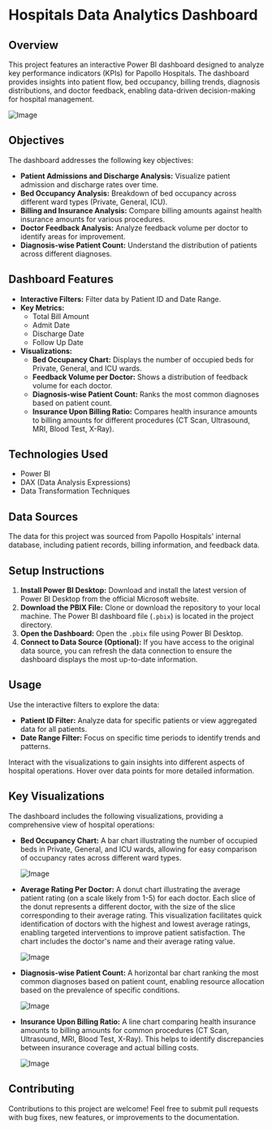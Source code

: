 #  Hospitals Data Analytics Dashboard

## Overview

This project features an interactive Power BI dashboard designed to analyze key performance indicators (KPIs) for Papollo Hospitals. The dashboard provides insights into patient flow, bed occupancy, billing trends, diagnosis distributions, and doctor feedback, enabling data-driven decision-making for hospital management.



![Image](https://github.com/user-attachments/assets/ef686f94-b331-4406-896d-e8c213552da5)


## Objectives

The dashboard addresses the following key objectives:

-   **Patient Admissions and Discharge Analysis:** Visualize patient admission and discharge rates over time.
-   **Bed Occupancy Analysis:** Breakdown of bed occupancy across different ward types (Private, General, ICU).
-   **Billing and Insurance Analysis:** Compare billing amounts against health insurance amounts for various procedures.
-   **Doctor Feedback Analysis:** Analyze feedback volume per doctor to identify areas for improvement.
-   **Diagnosis-wise Patient Count:** Understand the distribution of patients across different diagnoses.

## Dashboard Features

-   **Interactive Filters:** Filter data by Patient ID and Date Range.
-   **Key Metrics:**
    -   Total Bill Amount
    -   Admit Date
    -   Discharge Date
    -   Follow Up Date
-   **Visualizations:**
    -   **Bed Occupancy Chart:** Displays the number of occupied beds for Private, General, and ICU wards.
    -   **Feedback Volume per Doctor:** Shows a distribution of feedback volume for each doctor.
    -   **Diagnosis-wise Patient Count:** Ranks the most common diagnoses based on patient count.
    -   **Insurance Upon Billing Ratio:** Compares health insurance amounts to billing amounts for different procedures (CT Scan, Ultrasound, MRI, Blood Test, X-Ray).

## Technologies Used

-   Power BI
-   DAX (Data Analysis Expressions)
-   Data Transformation Techniques

## Data Sources

The data for this project was sourced from Papollo Hospitals' internal database, including patient records, billing information, and feedback data.

## Setup Instructions

1.  **Install Power BI Desktop:** Download and install the latest version of Power BI Desktop from the official Microsoft website.
2.  **Download the PBIX File:** Clone or download the repository to your local machine. The Power BI dashboard file (`.pbix`) is located in the project directory.
3.  **Open the Dashboard:** Open the `.pbix` file using Power BI Desktop.
4.  **Connect to Data Source (Optional):** If you have access to the original data source, you can refresh the data connection to ensure the dashboard displays the most up-to-date information.

## Usage

Use the interactive filters to explore the data:

*   **Patient ID Filter:** Analyze data for specific patients or view aggregated data for all patients.
*   **Date Range Filter:** Focus on specific time periods to identify trends and patterns.

Interact with the visualizations to gain insights into different aspects of hospital operations. Hover over data points for more detailed information.



## Key Visualizations

The dashboard includes the following visualizations, providing a comprehensive view of hospital operations:

*   **Bed Occupancy Chart:** A bar chart illustrating the number of occupied beds in Private, General, and ICU wards, allowing for easy comparison of occupancy rates across different ward types.

     ![Image](https://github.com/user-attachments/assets/24944013-c0ec-400b-b04b-0d2c5c5c266a)


*   **Average Rating Per Doctor:** A donut chart illustrating the average patient rating (on a scale likely from 1-5) for each doctor. Each slice of the donut represents a different doctor, with the size of the slice corresponding to their average rating. This visualization facilitates quick identification of doctors with the highest and lowest average ratings, enabling targeted interventions to improve patient satisfaction. The chart includes the doctor's name and their average rating value.

    ![Image](https://github.com/user-attachments/assets/8d9ab4e9-1160-4c81-8b4f-730bfcc76031)

    
*   **Diagnosis-wise Patient Count:**  A horizontal bar chart ranking the most common diagnoses based on patient count, enabling resource allocation based on the prevalence of specific conditions.


      ![Image](https://github.com/user-attachments/assets/ae550df8-07aa-4523-9a82-769e89d70961)


*   **Insurance Upon Billing Ratio:**  A line chart comparing health insurance amounts to billing amounts for common procedures (CT Scan, Ultrasound, MRI, Blood Test, X-Ray). This helps to identify discrepancies between insurance coverage and actual billing costs.

    ![Image](https://github.com/user-attachments/assets/474fc2d1-680b-4e62-809d-cc20293036f0)


## Contributing

Contributions to this project are welcome! Feel free to submit pull requests with bug fixes, new features, or improvements to the documentation.


